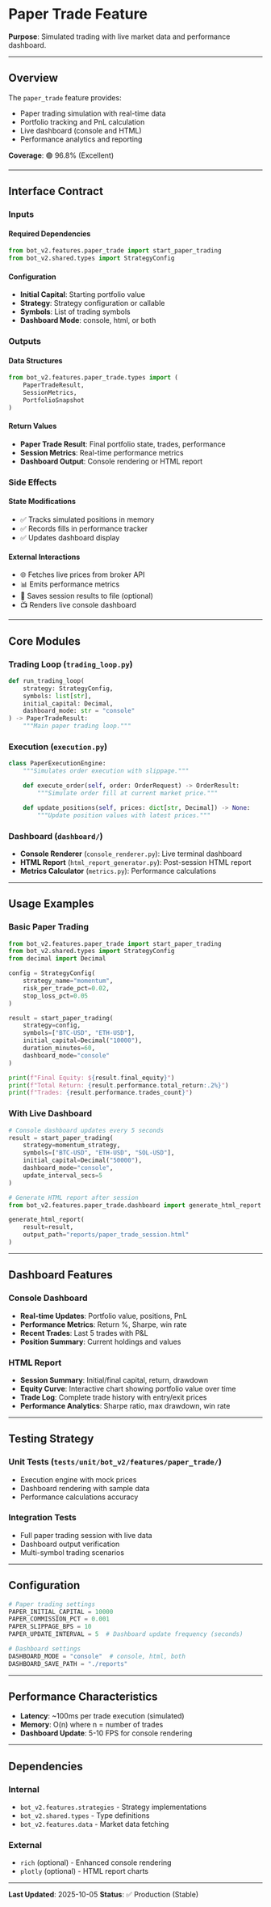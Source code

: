 # Paper Trade Feature

**Purpose**: Simulated trading with live market data and performance dashboard.

---

## Overview

The `paper_trade` feature provides:
- Paper trading simulation with real-time data
- Portfolio tracking and PnL calculation
- Live dashboard (console and HTML)
- Performance analytics and reporting

**Coverage**: 🟢 96.8% (Excellent)

---

## Interface Contract

### Inputs

#### Required Dependencies
```python
from bot_v2.features.paper_trade import start_paper_trading
from bot_v2.shared.types import StrategyConfig
```

#### Configuration
- **Initial Capital**: Starting portfolio value
- **Strategy**: Strategy configuration or callable
- **Symbols**: List of trading symbols
- **Dashboard Mode**: console, html, or both

### Outputs

#### Data Structures
```python
from bot_v2.features.paper_trade.types import (
    PaperTradeResult,
    SessionMetrics,
    PortfolioSnapshot
)
```

#### Return Values
- **Paper Trade Result**: Final portfolio state, trades, performance
- **Session Metrics**: Real-time performance metrics
- **Dashboard Output**: Console rendering or HTML report

### Side Effects

#### State Modifications
- ✅ Tracks simulated positions in memory
- ✅ Records fills in performance tracker
- ✅ Updates dashboard display

#### External Interactions
- 🌐 Fetches live prices from broker API
- 📊 Emits performance metrics
- 💾 Saves session results to file (optional)
- 📺 Renders live console dashboard

---

## Core Modules

### Trading Loop (`trading_loop.py`)
```python
def run_trading_loop(
    strategy: StrategyConfig,
    symbols: list[str],
    initial_capital: Decimal,
    dashboard_mode: str = "console"
) -> PaperTradeResult:
    """Main paper trading loop."""
```

### Execution (`execution.py`)
```python
class PaperExecutionEngine:
    """Simulates order execution with slippage."""

    def execute_order(self, order: OrderRequest) -> OrderResult:
        """Simulate order fill at current market price."""

    def update_positions(self, prices: dict[str, Decimal]) -> None:
        """Update position values with latest prices."""
```

### Dashboard (`dashboard/`)
- **Console Renderer** (`console_renderer.py`): Live terminal dashboard
- **HTML Report** (`html_report_generator.py`): Post-session HTML report
- **Metrics Calculator** (`metrics.py`): Performance calculations

---

## Usage Examples

### Basic Paper Trading
```python
from bot_v2.features.paper_trade import start_paper_trading
from bot_v2.shared.types import StrategyConfig
from decimal import Decimal

config = StrategyConfig(
    strategy_name="momentum",
    risk_per_trade_pct=0.02,
    stop_loss_pct=0.05
)

result = start_paper_trading(
    strategy=config,
    symbols=["BTC-USD", "ETH-USD"],
    initial_capital=Decimal("10000"),
    duration_minutes=60,
    dashboard_mode="console"
)

print(f"Final Equity: ${result.final_equity}")
print(f"Total Return: {result.performance.total_return:.2%}")
print(f"Trades: {result.performance.trades_count}")
```

### With Live Dashboard
```python
# Console dashboard updates every 5 seconds
result = start_paper_trading(
    strategy=momentum_strategy,
    symbols=["BTC-USD", "ETH-USD", "SOL-USD"],
    initial_capital=Decimal("50000"),
    dashboard_mode="console",
    update_interval_secs=5
)

# Generate HTML report after session
from bot_v2.features.paper_trade.dashboard import generate_html_report

generate_html_report(
    result=result,
    output_path="reports/paper_trade_session.html"
)
```

---

## Dashboard Features

### Console Dashboard
- **Real-time Updates**: Portfolio value, positions, PnL
- **Performance Metrics**: Return %, Sharpe, win rate
- **Recent Trades**: Last 5 trades with P&L
- **Position Summary**: Current holdings and values

### HTML Report
- **Session Summary**: Initial/final capital, return, drawdown
- **Equity Curve**: Interactive chart showing portfolio value over time
- **Trade Log**: Complete trade history with entry/exit prices
- **Performance Analytics**: Sharpe ratio, max drawdown, win rate

---

## Testing Strategy

### Unit Tests (`tests/unit/bot_v2/features/paper_trade/`)
- Execution engine with mock prices
- Dashboard rendering with sample data
- Performance calculations accuracy

### Integration Tests
- Full paper trading session with live data
- Dashboard output verification
- Multi-symbol trading scenarios

---

## Configuration

```python
# Paper trading settings
PAPER_INITIAL_CAPITAL = 10000
PAPER_COMMISSION_PCT = 0.001
PAPER_SLIPPAGE_BPS = 10
PAPER_UPDATE_INTERVAL = 5  # Dashboard update frequency (seconds)

# Dashboard settings
DASHBOARD_MODE = "console"  # console, html, both
DASHBOARD_SAVE_PATH = "./reports"
```

---

## Performance Characteristics

- **Latency**: ~100ms per trade execution (simulated)
- **Memory**: O(n) where n = number of trades
- **Dashboard Update**: 5-10 FPS for console rendering

---

## Dependencies

### Internal
- `bot_v2.features.strategies` - Strategy implementations
- `bot_v2.shared.types` - Type definitions
- `bot_v2.features.data` - Market data fetching

### External
- `rich` (optional) - Enhanced console rendering
- `plotly` (optional) - HTML report charts

---

**Last Updated**: 2025-10-05
**Status**: ✅ Production (Stable)
